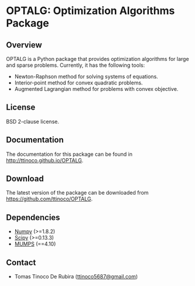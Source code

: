 # OPTALG: Optimization Algorithms Package #

## Overview ##

OPTALG is a Python package that provides optimization algorithms for large and sparse problems. Currently, it has the following tools:

* Newton-Raphson method for solving systems of equations.
* Interior-point method for convex quadratic problems.
* Augmented Lagrangian method for problems with convex objective.

## License ##

BSD 2-clause license.

## Documentation ##

The documentation for this package can be found in http://ttinoco.github.io/OPTALG.

## Download ##

The latest version of the package can be downloaded from https://github.com/ttinoco/OPTALG.

## Dependencies ##

* [Numpy](http://www.numpy.org) (>=1.8.2)
* [Scipy](http://www.scipy.org) (>=0.13.3)
* [MUMPS](http://mumps-solver.org) (==4.10)
 
## Contact ##

* Tomas Tinoco De Rubira (<ttinoco5687@gmail.com>)